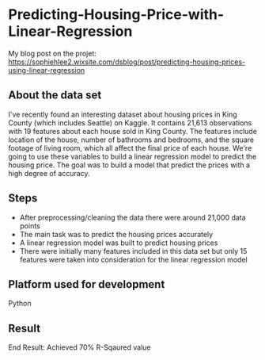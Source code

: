 # Predicting-Housing-Price-with-Linear-Regression

My blog post on the projet: https://sophiehlee2.wixsite.com/dsblog/post/predicting-housing-prices-using-linear-regression

## About the data set

I've recently found an interesting dataset about housing prices in King County (which includes Seattle) on Kaggle. It contains 21,613 observations with 19 features about each house sold in King County. The features include location of the house, number of bathrooms and bedrooms, and the square footage of living room, which all affect the final price of each house. We're going to use these variables to build a linear regression model to predict the housing price. The goal was to build a model that predict the prices with a high degree of accuracy. 

## Steps

* After preprocessing/cleaning the data there were around 21,000 data points
* The main task was to predict the housing prices accurately
* A linear regression model was built to predict housing prices
* There were initially many features included in this data set but only 15 features were taken into consideration for the linear regression model

## Platform used for development

Python

## Result

End Result: Achieved 70% R-Sqaured value

